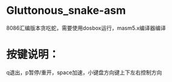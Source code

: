 # Gluttonous_snake-asm
8086汇编版本贪吃蛇，需要使用dosbox运行，masm5.x编译器编译

# 按键说明：
q退出，p暂停/重开，space加速，小键盘方向键上下左右控制方向
